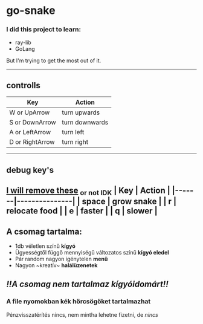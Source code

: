 # go-snake
### I did this project to learn:
- ray-lib
- GoLang

But I'm trying to get the most out of it.

---
## controlls
|                 Key | Action         |
|---------------------|----------------|
|   W  or     UpArrow | turn upwards   |
|   S  or   DownArrow | turn downwards |
|   A  or   LeftArrow | turn left      |
|   D  or  RightArrow | turn right     |

---
## debug key's
<u>I will remove these</u> <sub>or not IDK</sub>
|   Key | Action        |
|-------|---------------|
| space | grow snake    |
|     r | relocate food |
|     e | faster        |
|     q | slower        |
---
## A csomag tartalma:
- 1db véletlen színű **kígyó**
- Ügyességtől függő mennyiségű változatos színű **kígyó eledel**
- Pár random nagyon igénytelen **menü**
- Nagyon ~kreatív~ **halálüzenetek**

## ***!!A csomag nem tartalmaz kígyóidomárt!!***
### A file nyomokban kék hörcsögöket tartalmazhat

Pénzvisszatérítés nincs, nem mintha lehetne fizetni, de *nincs*